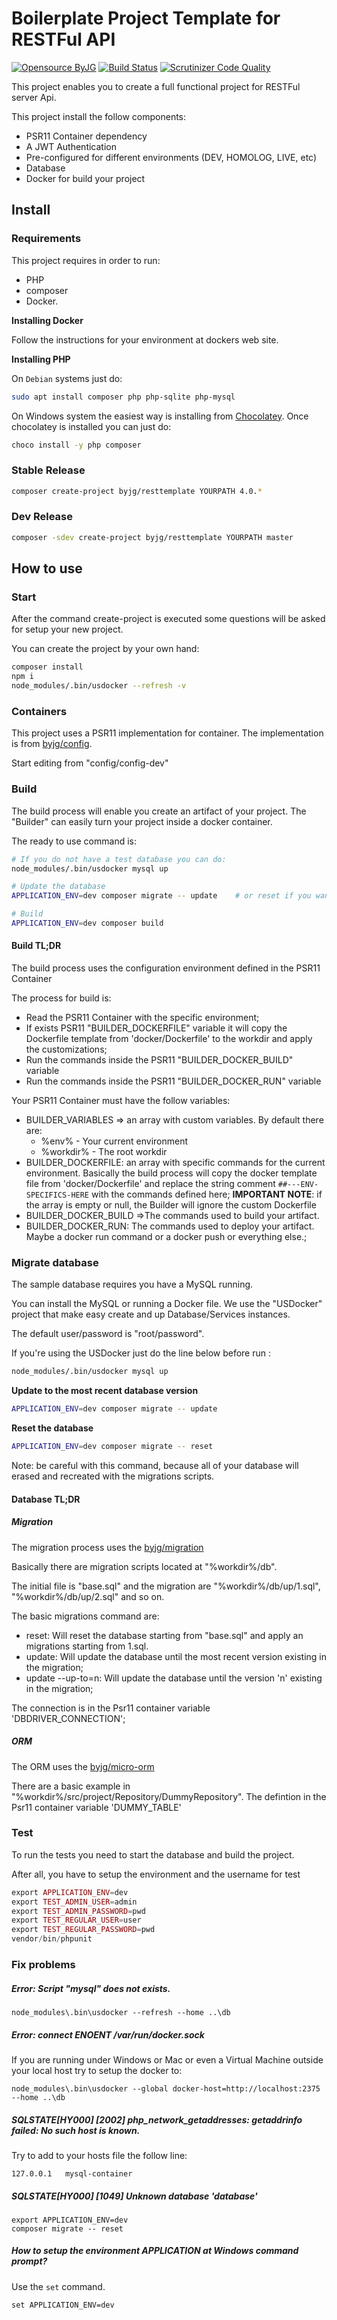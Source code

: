 # Boilerplate Project Template for RESTFul API

[![Opensource ByJG](https://img.shields.io/badge/opensource-byjg.com-brightgreen.svg)](http://opensource.byjg.com)
[![Build Status](https://travis-ci.org/byjg/php-rest-template.svg?branch=master)](https://travis-ci.org/byjg/php-rest-template)
[![Scrutinizer Code Quality](https://scrutinizer-ci.com/g/byjg/php-rest-template/badges/quality-score.png?b=master)](https://scrutinizer-ci.com/g/byjg/php-rest-template/?branch=master)

This project enables you to create a full functional project for RESTFul server Api.

This project install the follow components:
- PSR11 Container dependency
- A JWT Authentication
- Pre-configured for different environments (DEV, HOMOLOG, LIVE, etc)
- Database
- Docker for build your project 

## Install

### Requirements

This project requires in order to run:
 - PHP
 - composer
 - Docker. 

**Installing Docker**

Follow the instructions for your environment at dockers web site.


**Installing PHP**

On `Debian` systems just do:

```bash
sudo apt install composer php php-sqlite php-mysql
```

On Windows system the easiest way is installing from [Chocolatey](https://chocolatey.org/install). 
Once chocolatey is installed you can just do:

```bash
choco install -y php composer
```

### Stable Release

```bash
composer create-project byjg/resttemplate YOURPATH 4.0.*
```

### Dev Release

```bash
composer -sdev create-project byjg/resttemplate YOURPATH master
```

## How to use

### Start

After the command create-project is executed some questions will be asked for setup your new project.

You can create the project by your own hand:

```bash
composer install
npm i
node_modules/.bin/usdocker --refresh -v
``` 

### Containers

This project uses a PSR11 implementation for container. 
The implementation is from [byjg/config](https://github.com/byjg/config). 

Start editing from "config/config-dev"

### Build

The build process will enable you create an artifact of your project. 
The "Builder" can easily turn your project inside a docker container.

The ready to use command is:

```bash
# If you do not have a test database you can do:
node_modules/.bin/usdocker mysql up

# Update the database
APPLICATION_ENV=dev composer migrate -- update    # or reset if you want to recreate

# Build
APPLICATION_ENV=dev composer build
```

#### Build TL;DR

The build process uses the configuration environment defined in the PSR11 Container 

The process for build is:
- Read the PSR11 Container with the specific environment;
- If exists PSR11 "BUILDER_DOCKERFILE" variable it will copy the Dockerfile template from 'docker/Dockerfile' 
to the workdir and apply the customizations;
- Run the commands inside the PSR11 "BUILDER_DOCKER_BUILD" variable
- Run the commands inside the PSR11 "BUILDER_DOCKER_RUN" variable

Your PSR11 Container must have the follow variables:

- BUILDER_VARIABLES => an array with custom variables. By default there are:
    - %env% - Your current environment
    - %workdir% - The root workdir
- BUILDER_DOCKERFILE: an array with specific commands for the current environment. Basically
the build process will copy the docker template file from 'docker/Dockerfile' and replace the 
string comment `##---ENV-SPECIFICS-HERE` with the commands defined here; **IMPORTANT NOTE**: if the array is empty
or null, the Builder will ignore the custom Dockerfile
- BUILDER_DOCKER_BUILD =>The commands used to build your artifact. 
- BUILDER_DOCKER_RUN: The commands used to deploy your artifact. Maybe a docker run command or 
a docker push or everything else.;


### Migrate database

The sample database requires you have a MySQL running. 

You can install the MySQL or running a Docker file. We use the "USDocker"
project that make easy create and up Database/Services instances. 

The default user/password is "root/password".

If you're using the USDocker just do the line below before run :

```bash
node_modules/.bin/usdocker mysql up
```

**Update to the most recent database version**

```bash
APPLICATION_ENV=dev composer migrate -- update
```

**Reset the database**

```bash
APPLICATION_ENV=dev composer migrate -- reset
```

Note: be careful with this command, because all of your database will erased 
and recreated with the migrations scripts.

#### Database TL;DR

##### Migration

The migration process uses the [byjg/migration](https://github.com/byjg/migration)

Basically there are migration scripts located at "%workdir%/db".

The initial file is "base.sql" and the migration are "%workdir%/db/up/1.sql", "%workdir%/db/up/2.sql" and so on. 

The basic migrations command are:
- reset: Will reset the database starting from "base.sql" and apply an migrations starting from 1.sql.
- update: Will update the database until the most recent version existing in the migration;
- update --up-to=n: Will update the database until the version 'n' existing in the migration;

The connection is in the Psr11 container variable 'DBDRIVER_CONNECTION';

##### ORM

The ORM uses the [byjg/micro-orm](https://github.com/byjg/micro-orm)

There are a basic example in "%workdir%/src/project/Repository/DummyRepository". 
The defintion in the Psr11 container variable 'DUMMY_TABLE'

### Test

To run the tests you need to start the database and build the project. 

After all, you have to setup the environment and the username for test

```php
export APPLICATION_ENV=dev
export TEST_ADMIN_USER=admin
export TEST_ADMIN_PASSWORD=pwd
export TEST_REGULAR_USER=user
export TEST_REGULAR_PASSWORD=pwd
vendor/bin/phpunit
```

### Fix problems

##### Error: Script "mysql" does not exists.

```
node_modules\.bin\usdocker --refresh --home ..\db
```

##### Error: connect ENOENT /var/run/docker.sock

If you are running under Windows or Mac or even a Virtual Machine outside your local host
try to setup the docker to:
 
```
node_modules\.bin\usdocker --global docker-host=http://localhost:2375 --home ..\db
```

##### SQLSTATE[HY000] [2002] php_network_getaddresses: getaddrinfo failed: No such host is known.

Try to add to your hosts file the follow line:

```
127.0.0.1	mysql-container
``` 

##### SQLSTATE[HY000] [1049] Unknown database 'database'

```
export APPLICATION_ENV=dev
composer migrate -- reset 
```

##### How to setup the environment APPLICATION at Windows command prompt?

Use the `set` command.

```
set APPLICATION_ENV=dev
```

